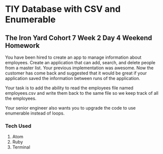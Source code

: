 # TIY Database with CSV and Enumerable
## The Iron Yard Cohort 7 Week 2 Day 4 Weekend Homework

You have been hired to create an app to manage information about employees. Create an application that can add, search, and delete people from a master list. Your previous implementation was awesome. Now the customer has come back and suggested that it would be great if your application saved the information between runs of the application.

Your task is to add the ability to read the employees file named employees.csv and write them back to the same file so we keep track of all the employees.

Your senior engineer also wants you to upgrade the code to use enumerable instead of loops.


### Tech Used

  1. Atom
  2. Ruby
  3. Terminal
